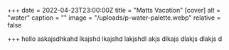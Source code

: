 +++
date = 2022-04-23T23:00:00Z
title = "Matts Vacation"
[cover]
alt = "water"
caption = ""
image = "/uploads/p-water-palette.webp"
relative = false

+++
hello askajsdhkahd lkajshd lkajshd lakjshdl akjs dlkajs dlakjs dlakjs d